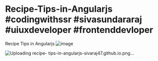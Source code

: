 # Recipe-Tips-in-Angularjs #codingwithssr #sivasundararaj #uiuxdeveloper #frontenddevloper
Recipe Tips in Angularjs
![image](https://github.com/user-attachments/assets/e24eb037-ed8f-40f9-b341-bb7c6f244cbd)

![Uploading recipe- tips-in-angularjs-sivaraj47.github.io.png…]()
